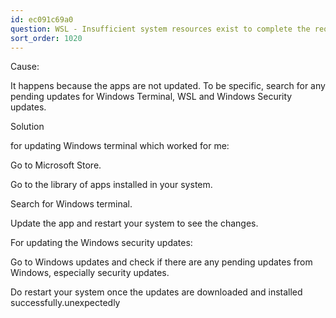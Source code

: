 ```yaml
---
id: ec091c69a0
question: WSL - Insufficient system resources exist to complete the requested service.
sort_order: 1020
---
```


Cause:

It happens because the apps are not updated. To be specific, search for any pending updates for Windows Terminal, WSL and Windows Security updates.

Solution

for updating Windows terminal which worked for me:

Go to Microsoft Store.

Go to the library of apps installed in your system.

Search for Windows terminal.

Update the app and restart your system to  see the changes.

For updating the Windows security updates:

Go to Windows updates and check if there are any pending updates from Windows, especially security updates.

Do restart your system once the updates are downloaded and installed successfully.unexpectedly

